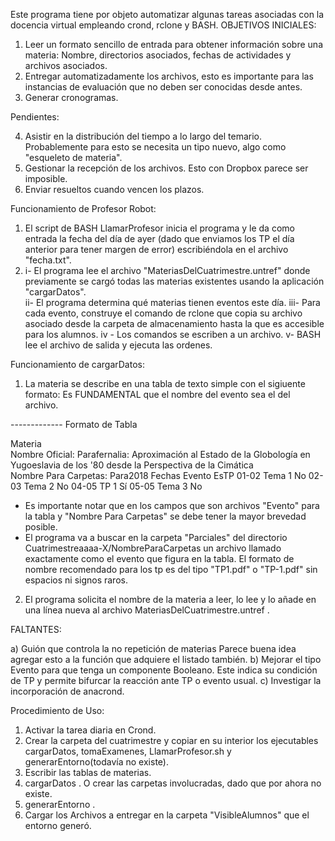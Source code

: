 Este programa tiene por objeto automatizar algunas tareas asociadas con la docencia virtual empleando crond, rclone y BASH. 
OBJETIVOS INICIALES:

1) Leer un formato sencillo de entrada para obtener información sobre una materia: Nombre, directorios asociados, fechas de actividades y archivos asociados. 
2) Entregar automatizadamente los archivos, esto es importante para las instancias de evaluación que no deben ser conocidas desde antes. 
3) Generar cronogramas. 

Pendientes:

4) Asistir en la distribución del tiempo a lo largo del temario. 
   Probablemente para esto se necesita un tipo nuevo, algo como "esqueleto de materia".
5) Gestionar la recepción de los archivos.
   Esto con Dropbox parece ser imposible. 
6) Enviar resueltos cuando vencen los plazos. 


Funcionamiento de Profesor Robot:

1) El script de BASH LlamarProfesor inicia el programa y le da como entrada la fecha del día de ayer (dado que enviamos los TP el día anterior para tener margen de error) escribiéndola en el archivo "fecha.txt".
2) i- El programa lee el archivo "MateriasDelCuatrimestre.untref" donde previamente se cargó todas las materias existentes usando la aplicación "cargarDatos".   
   ii- El programa determina qué materias tienen eventos este día.
   iii- Para cada evento, construye el comando de rclone que copia su archivo asociado desde la carpeta de almacenamiento hasta la que es accesible para los alumnos. 
   iv - Los comandos se escriben a un archivo.
   v- BASH lee el archivo de salida y ejecuta las ordenes. 

Funcionamiento de cargarDatos:

1) La materia se describe en una tabla de texto simple con el sigiuente formato: 
Es FUNDAMENTAL que el nombre del evento sea el del archivo. 

------------- Formato de Tabla

Materia   
Nombre Oficial: Parafernalia: Aproximación al Estado de la Globología en Yugoeslavia de los '80 desde la Perspectiva de la Cimática   
Nombre Para Carpetas: Para2018
 Fechas Evento EsTP
 01-02 Tema 1 No
 02-03 Tema 2 No 
 04-05 TP 1 Sí
 05-05 Tema 3 No

* Es importante notar que en los campos que son archivos "Evento" para la tabla y "Nombre Para Carpetas" se debe tener la mayor brevedad posible. 
* El programa va a buscar en la carpeta "Parciales" del directorio Cuatrimestreaaaa-X/NombreParaCarpetas un archivo llamado exactamente como el evento que figura en la tabla. El formato de nombre recomendado para los tp es del tipo "TP1.pdf" o "TP-1.pdf" sin espacios ni signos raros. 


2) El programa solicita el nombre de la materia a leer, lo lee y lo añade en una línea nueva al archivo MateriasDelCuatrimestre.untref .

FALTANTES:

a) Guión que controla la no repetición de materias Parece buena idea agregar esto a la función que adquiere el listado también.
b) Mejorar el tipo Evento para que tenga un componente Booleano. Este indica su condición de TP y permite bifurcar la reacción ante TP o evento usual.
c) Investigar la incorporación de anacrond.

Procedimiento de Uso:

1) Activar la tarea diaria en Crond.
2) Crear la carpeta del cuatrimestre y copiar en su interior los ejecutables cargarDatos, tomaExamenes, LlamarProfesor.sh y generarEntorno(todavía no existe).
3) Escribir las tablas de materias. 
4) cargarDatos .   O crear las carpetas involucradas, dado que por ahora no existe.
5) generarEntorno .
6) Cargar los Archivos a entregar en la carpeta "VisibleAlumnos" que el entorno generó.
